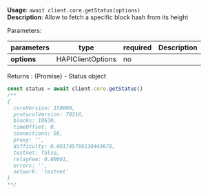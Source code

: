 **Usage**: `await client.core.getStatus(options)`  
**Description**: Allow to fetch a specific block hash from  its height

Parameters:

| parameters                | type                | required       | Description                                                                                      |
|---------------------------|---------------------|----------------| ------------------------------------------------------------------------------------------------ |
| **options**               | HAPIClientOptions   | no             |  |

Returns : {Promise<object>} - Status object

```js
const status = await client.core.getStatus()
/**
{
  coreVersion: 150000,
  protocolVersion: 70216,
  blocks: 10630,
  timeOffset: 0,
  connections: 58,
  proxy: '',
  difficulty: 0.001745769130443678,
  testnet: false,
  relayFee: 0.00001,
  errors: '',
  network: 'testnet'
}
**/
```
